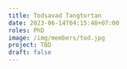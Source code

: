 ```yaml
---
title: Todsavad Tangtortan
date: 2023-06-14T04:15:48+07:00
roles: PhD
image: /img/members/tod.jpg
project: TBD
draft: false
---
```


